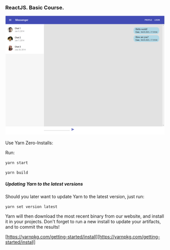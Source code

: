 ### ReactJS. Basic Course.

![Alt text](./preview.png?raw=true "Messenger")

Use Yarn Zero-Installs:

Run:

`yarn start`

`yarn build`


##### Updating Yarn to the latest versions

Should you later want to update Yarn to the latest version, just run:

`yarn set version latest`

Yarn will then download the most recent binary from our website, and install it in your projects. Don't forget to run a new install to update your artifacts, and to commit the results!

[https://yarnpkg.com/getting-started/install][https://yarnpkg.com/getting-started/install]

[https://yarnpkg.com/getting-started/install]: https://yarnpkg.com/getting-started/install
